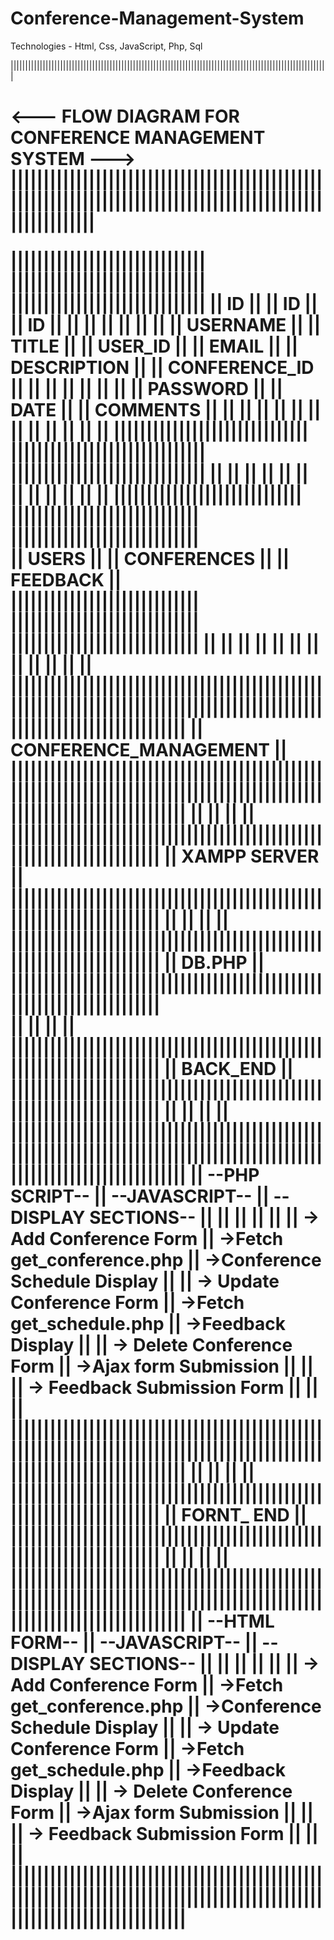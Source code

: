 # Conference-Management-System
Technologies - Html, Css, JavaScript, Php, Sql

 |||||||||||||||||||||||||||||||||||||||||||||||||||||||||||||||||||||||||||||||||||||||||||||||||||||||||||||                                                                                                     
                          <h1><--- FLOW DIAGRAM FOR CONFERENCE MANAGEMENT SYSTEM ---> </h>                                                                                    
 |||||||||||||||||||||||||||||||||||||||||||||||||||||||||||||||||||||||||||||||||||||||||||||||||||||||||||||


||||||||||||||||||||||||||||||               ||||||||||||||||||||||||||||||                  ||||||||||||||||||||||||||||||
||          ID              ||               ||            ID            ||                  ||             ID           ||
||                          ||               ||                          ||                  ||                          ||
||       USERNAME           ||               ||          TITLE           ||                  ||         USER_ID          ||
||         EMAIL            ||               ||       DESCRIPTION        ||                  ||       CONFERENCE_ID      ||
||                          ||               ||                          ||                  ||                          ||
||       PASSWORD           ||               ||           DATE           ||                  ||          COMMENTS        ||
||                          ||               ||                          ||                  ||                          ||
||                          ||               ||                          ||                  ||                          ||
||||||||||||||||||||||||||||||               ||||||||||||||||||||||||||||||                  ||||||||||||||||||||||||||||||
            ||                                            ||                                              ||
            ||                                            ||                                              ||
            ||                                            ||                                              ||
            ||                                            ||                                              ||
|||||||||||||||||||||||||||||                 |||||||||||||||||||||||||||||                  |||||||||||||||||||||||||||||  
||         USERS           ||                 ||     CONFERENCES         ||                  ||       FEEDBACK          ||                                      
|||||||||||||||||||||||||||||                 |||||||||||||||||||||||||||||                  |||||||||||||||||||||||||||||
            ||                                            ||                                              ||
            ||                                            ||                                              ||
            ||                                            ||                                              ||
            ||                                            ||                                              ||
|||||||||||||||||||||||||||||||||||||||||||||||||||||||||||||||||||||||||||||||||||||||||||||||||||||||||||||||||||||||||||
||                                                 CONFERENCE_MANAGEMENT                                                 ||
|||||||||||||||||||||||||||||||||||||||||||||||||||||||||||||||||||||||||||||||||||||||||||||||||||||||||||||||||||||||||||
                                                          ||
                                                          ||
                                                          ||
                                                          ||
                            |||||||||||||||||||||||||||||||||||||||||||||||||||||||||||||||||||||||
                            ||                          XAMPP SERVER                             ||
                            |||||||||||||||||||||||||||||||||||||||||||||||||||||||||||||||||||||||
                                                          ||
                                                          ||
                                                          ||
                                                          ||
                            |||||||||||||||||||||||||||||||||||||||||||||||||||||||||||||||||||||||
                            ||                             DB.PHP                                ||
                            |||||||||||||||||||||||||||||||||||||||||||||||||||||||||||||||||||||||  
                                                          ||
                                                          ||
                                                          ||
                                                          ||             
                            |||||||||||||||||||||||||||||||||||||||||||||||||||||||||||||||||||||||
                            ||                           BACK_END                                ||
                            |||||||||||||||||||||||||||||||||||||||||||||||||||||||||||||||||||||||
                                                          ||
                                                          ||
                                                          ||
                                                          ||
|||||||||||||||||||||||||||||||||||||||||||||||||||||||||||||||||||||||||||||||||||||||||||||||||||||||||||||||||||||||||||
||          --PHP SCRIPT--           ||           --JAVASCRIPT--             ||           --DISPLAY SECTIONS--           ||
||                                   ||                                      ||                                          ||
||    -> Add Conference Form         ||        ->Fetch get_conference.php    ||          ->Conference Schedule Display   ||
||    -> Update Conference Form      ||        ->Fetch get_schedule.php      ||          ->Feedback Display              ||
||    -> Delete Conference Form      ||        ->Ajax form Submission        ||                                          ||
||    -> Feedback Submission Form    ||                                      ||                                          ||
|||||||||||||||||||||||||||||||||||||||||||||||||||||||||||||||||||||||||||||||||||||||||||||||||||||||||||||||||||||||||||
                                                          ||
                                                          ||
                                                          ||
                                                          ||
                            |||||||||||||||||||||||||||||||||||||||||||||||||||||||||||||||||||||||
                            ||                         FORNT_ END                                ||
                            |||||||||||||||||||||||||||||||||||||||||||||||||||||||||||||||||||||||
                                                          ||
                                                          ||
                                                          ||
                                                          ||
|||||||||||||||||||||||||||||||||||||||||||||||||||||||||||||||||||||||||||||||||||||||||||||||||||||||||||||||||||||||||||
||          --HTML FORM--            ||           --JAVASCRIPT--             ||           --DISPLAY SECTIONS--           ||
||                                   ||                                      ||                                          ||
||    -> Add Conference Form         ||        ->Fetch get_conference.php    ||          ->Conference Schedule Display   ||
||    -> Update Conference Form      ||        ->Fetch get_schedule.php      ||          ->Feedback Display              ||
||    -> Delete Conference Form      ||        ->Ajax form Submission        ||                                          ||
||    -> Feedback Submission Form    ||                                      ||                                          ||
|||||||||||||||||||||||||||||||||||||||||||||||||||||||||||||||||||||||||||||||||||||||||||||||||||||||||||||||||||||||||||
                                            





























